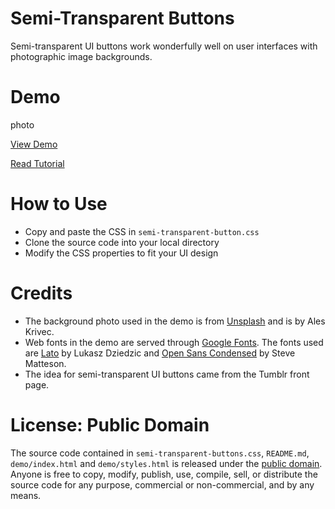 # Semi-Transparent Buttons
Semi-transparent UI buttons work wonderfully well on user interfaces with photographic image backgrounds.

# Demo
photo

[View Demo](http://cdn.sixrevisions.com/demos/semi-transparent-buttons/demo/index.html)

[Read Tutorial](http://sixrevisions.com/css/semi-transparent-buttons/)

# How to Use
- Copy and paste the CSS in `semi-transparent-button.css`
- Clone the source code into your local directory
- Modify the CSS properties to fit your UI design

# Credits
- The background photo used in the demo is from [Unsplash](https://unsplash.imgix.net/photo-1414170562806-9d670e90c091?q=75&fm=jpg&s=6c387bbc7da45696b37e293b15dfa535) and is by Ales Krivec.
- Web fonts in the demo are served through [Google Fonts](https://www.google.com/fonts). The fonts used are [Lato](https://www.google.com/fonts/specimen/Lato) by Lukasz Dziedzic and [Open Sans Condensed](https://www.google.com/fonts/specimen/Open+Sans+Condensed) by Steve Matteson.
- The idea for semi-transparent UI buttons came from the Tumblr front page.

# License: Public Domain
The source code contained in `semi-transparent-buttons.css`, `README.md`, `demo/index.html` and `demo/styles.html` is released under the [public domain](https://github.com/sixrevisions/semi-transparent-buttons/blob/master/LICENSE). Anyone is free to copy, modify, publish, use, compile, sell, or distribute the source code for any purpose, commercial or non-commercial, and by any means.
